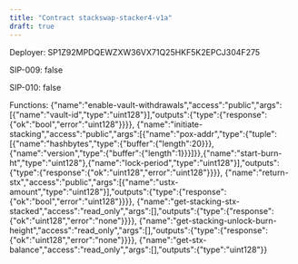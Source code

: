 ```yaml
---
title: "Contract stackswap-stacker4-v1a"
draft: true
---
```

Deployer: SP1Z92MPDQEWZXW36VX71Q25HKF5K2EPCJ304F275

SIP-009: false

SIP-010: false

Functions:
{"name":"enable-vault-withdrawals","access":"public","args":[{"name":"vault-id","type":"uint128"}],"outputs":{"type":{"response":{"ok":"bool","error":"uint128"}}}}, {"name":"initiate-stacking","access":"public","args":[{"name":"pox-addr","type":{"tuple":[{"name":"hashbytes","type":{"buffer":{"length":20}}},{"name":"version","type":{"buffer":{"length":1}}}]}},{"name":"start-burn-ht","type":"uint128"},{"name":"lock-period","type":"uint128"}],"outputs":{"type":{"response":{"ok":"uint128","error":"uint128"}}}}, {"name":"return-stx","access":"public","args":[{"name":"ustx-amount","type":"uint128"}],"outputs":{"type":{"response":{"ok":"bool","error":"uint128"}}}}, {"name":"get-stacking-stx-stacked","access":"read_only","args":[],"outputs":{"type":{"response":{"ok":"uint128","error":"none"}}}}, {"name":"get-stacking-unlock-burn-height","access":"read_only","args":[],"outputs":{"type":{"response":{"ok":"uint128","error":"none"}}}}, {"name":"get-stx-balance","access":"read_only","args":[],"outputs":{"type":"uint128"}}

